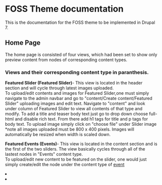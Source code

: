 <h1>FOSS Theme documentation</h1>
This is the documentation for the FOSS theme to be implemented in Drupal 7.<br />

<h2>Home Page</h2>
The home page is consisted of four views, which had been set to show only preview content from nodes of corresponding content types.

<h3>Views and their corresponding content type in paranthesis.</h3>
		<strong>Featured Slider (Featured Slider)</strong>- This view is located in the header section
and will cycle through latest images uploaded. <br /> To upload/edit contents and images for Featured 
Slider,one must simply navigate to  the admin navbar and go to "content/Create content/Featured Slider"
uploading images and edit text. Navigate to "content" and look under column of Featured Slider to view 
all contents of that type and modify.  To add a title and teaser body text just go to drop down choose
full-html and disable rich text. From there add h1 tags for title and p tags for body text. To upload
image simply click on "choose file" under Slider image *note all images uploaded must be 800 x 400 pixels.
Images will automatically be resized when width is scaled down.

<strong>Featured Events (Events)</strong>- This view is located in the content section and is the first of the two sliders. The view basically cycles through all of the lastest nodes in "Events" content type.<br /> To upload/edit new content to be featured on the slider, one would just simply create/edit the node under the content type of  <a href="#Event">event</a>  </li>
		<li></li>
		<li></li>
	</ul>
